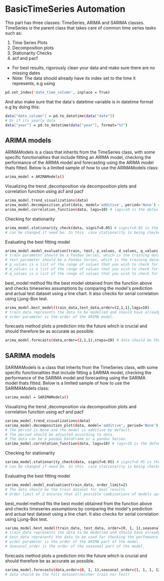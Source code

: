 # BasicTimeSeries Automation
This part has three classes: TimeSeries, ARIMA and SARIMA classes.
TimeSeries is the parent class that takes care of common time series tasks such as:
1) Time Series Plots
2) Decomposition plots
3) Stationarity Checks
4) acf and pacf
- For best results, rigorously clean your data and make sure there are no missing dates
- Note: The data should already have its index set to the time it represents, e.g using 
```bash
pd.set_index('date_time_column', inplace = True)
```
And also make sure that the data's datetime variable is in datetime format e.g by doing this:
```bash
data["date_column"] = pd.to_datetime(data["date"])
# Or if its yearly data
data["year"] = pd.to_datetime(data["year"], format="%Y")
```
## ARIMA models
ARIMAModels is a class that inherits from the TimeSeries class, with some specific functionalities that include fitting an ARIMA model, checking the performance of the ARIMA model and forecasting using the ARIMA model thats fitted.
Below is a limited sample of how to use the ARIMAModels class:
```bash
arima_model = ARIMAModels()
```
Visualizing the trend ,decomposition via decomposition plots and correlation function using acf and pacf
```bash
arima_model.trend_visualizations(data)
arima_model.decomposition_plot(data, model='additive', period='None') # The period is None and the model is additive by default. The period should be adjusted according to data. The data can be a pandas DataFrame or a pandas Series.
arima_model.correlation_function(data, lags=10) # lags=10 is the default, and can be changed if need be.
```
Checking for stationarity
```bash
arima_model.stationarity_check(data, signif=0.05) # signif=0.05 is the alpha value, 
# can be changed if need be. In this  case stationarity is being checked at 95% confidence level.
```
Evaluating the best fitting model
```bash
arima_model.model_evaluation(train, test, p_values, d_values, q_values) 
# train parameter should be a Pandas Series, which is the training dataset; 
# test parameter should be a Pandas Series, which is the training dataset; 
# p_values is a list of the range of values that you wish to check for the AR part of ARIMA model
# d_values is a list of the range of values that you wish to check for the differentiation part
# q_values is a list of the range of values that you wish to check for the MA part of ARIMA model
```
best_model method fits the best model obtained from the function above and checks timeseries assumptions
by comparing the model's prediction and actual test dataset using a line chart. It also checks for serial
correlation using Ljung-Box test.
```bash
arima_model.best_model(train_data,test_data,order=(2,1,1),lags=10) 
# train_data represents the data to be modelled and should have already been split; 
# order parameter is the order of the ARIMA model.
```
forecasts method plots a prediction into the future which is crucial and should therefore be as accurate as possible.
```bash
arima_model.forecasts(data,order=(2,1,1),steps=20) # data should be the full dataset(neither train nor test)
```
## SARIMA models
SARIMAModels is a class that inherits from the TimeSeries class, with some specific functionalities that include fitting a SARIMA model, checking the performance of the SARIMA model and forecasting using the SARIMA model thats fitted.
Below is a limited sample of how to use the SARIMAModels class:
```bash
sarima_model = SARIMAModels()
```
Visualizing the trend ,decomposition via decomposition plots and correlation function using acf and pacf
```bash
sarima_model.trend_visualizations(data)
sarima_model.decomposition_plot(data, model='additive', period='None') 
# The period is None and the model is additive by default. 
# The period should be adjusted according to data. 
# The data can be a pandas DataFrame or a pandas Series.
sarima_model.correlation_function(data, lags=10) # lags=10 is the default, and can be changed if need be.
```
Checking for stationarity
```bash
sarima_model.stationarity_check(data, signif=0.05) # signif=0.05 is the alpha value, 
# can be changed if need be. In this  case stationarity is being checked at 95% confidence level.
```
Evaluating the best fitting model
```bash
sarima_model.model_evaluation(train_data, order_limit=2) 
# The data should be the train dataset for best results
# Order limit of 2 ensures that all possible combinations of models upto 1 will be explored.
```
best_model method fits the best model obtained from the function above and checks timeseries assumptions
by comparing the model's prediction and actual test dataset using a line chart. It also checks for serial
correlation using Ljung-Box test.
```bash
sarima_model.best_model(train_data, test_data, order=(0, 1, 1),seasonal_order=(1, 1, 1, 12), lags=10) 
# train_data represents the data to be modelled and should have already been split; 
# test_data represents the data to be used for checking the perfomance of the fitted model
# order parameter is the order of the ARIMA part of the model.
# Seasonal_order is the order of the seasonal part of the model.
```
forecasts method plots a prediction into the future which is crucial and should therefore be as accurate as possible.
```bash
sarima_model.forecasts(data,order=(0, 1, 1),seasonal_order=(1, 1, 1, 12),steps=20) 
# data should be the full dataset(neither train nor test)
```